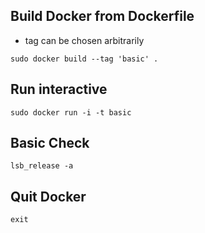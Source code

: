 ## Build Docker from Dockerfile

- tag can be chosen arbitrarily 

```
sudo docker build --tag 'basic' .
```

## Run interactive

```
sudo docker run -i -t basic
```

## Basic Check

```
lsb_release -a
```

## Quit Docker 

```
exit
```


